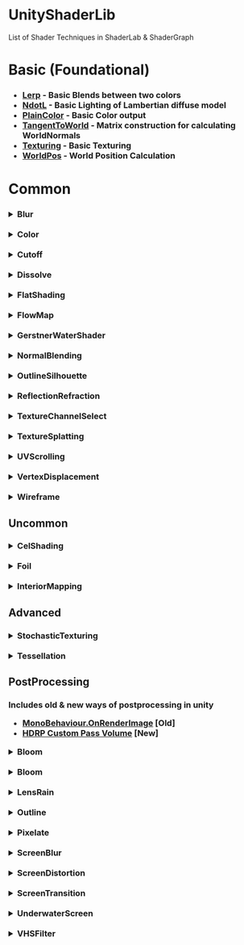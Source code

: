 # UnityShaderLib

List of Shader Techniques in ShaderLab & ShaderGraph

# Basic (Foundational)
<h3>

- <ins>Lerp</ins> - Basic Blends between two colors
- <ins>NdotL</ins> - Basic Lighting of Lambertian diffuse model
- <ins>PlainColor</ins> - Basic Color output
- <ins>TangentToWorld</ins> - Matrix construction for calculating WorldNormals
- <ins>Texturing</ins> - Basic Texturing
- <ins>WorldPos</ins> - World Position Calculation

</h3>

# Common

<h3>

<details>
  <summary>Blur</summary>
<br>

> Blur on a texture by taking samples of the surounding/neighbouring pixels and calculating the weighted average.

-  <ins>BoxBlur</ins> 
    > 3x3 Samples with equal weights

-  <ins>GaussianBlur</ins> 
    > 3x3 Samples with Gaussian weights

-  <ins>HorizontalBlur/VerticalBlur</ins>
    > 1x9/9x1 Samples with equal weights

</details>

<!-- --> <br>

<details>
  <summary>Color</summary>
<br>

- ColorAdjustment

    -  <ins>Desaturate</ins>
        > Desaturate the image by converting to luminance value using common luma formulas (e.g Rec. 601)

    -  <ins>DirectHueShift</ins>
        > Modify Color's Hue,Saturation,Brightness uing Rodrigues’ rotation formula

    - <ins>HSVShift</ins>
        > Modify Color's Hue,Saturation,Brightness by converting RGB to HSV color space

    - <ins>YIQShift</ins>
        > Modify Color's Hue,Saturation,Brightness by converting RGB to YIQ color space

-  ColorBanding
    >Round/Clamp colors to the nearest N interval which results in a banding effect
    - Optionaly to include a Ramp Texture to determine the color for each interval
    - Used in Toon shading

-  ColorBlending

    -  <ins>ColorBleed</ins>

        > Mix in colors depending on a threshold
        
-  ColorBorder
    > Set Color on the Border edge of an object uvs.

-  ColorRim
    > Adds Color based on the surface normals to the camera
    - Uses the "Fresnel" or "NdotV"

</details>

<!-- --> <br>

<details>
  <summary>Cutoff</summary>
<br>

> Selectively Use of Clip/Discard/AlphaClipping to not draw certain parts of the

- CutoffAxis
    > Draw parts of the object within a selected axis and range in the world

- CutoffBox
    > Draw parts of the object within a Box Bounds(AABB) in the world

-  CutoffPlane
    > Draw parts of the object that are on either side of a Plane in the world

-  HorizontalSlice
    > Draw object with equal horizontal gaps as like being sliced in parts 

</details>

<!-- --> <br>

<details>
  <summary>Dissolve</summary>
<br>

> Hide/Reveal objects by making parts of the object transparent or gone and using a DissolveMap for detail.

- DissolveByDistance
    > Dissolve objects based on distance from a point

- HardDissolve
    > Dissolve object using a dissolve texture for opaque objects

-  SoftDissolve
    > Dissolve object using a dissolve texture for transparent objects

</details>

<!-- --> <br>

<details>
  <summary>FlatShading</summary>
<br>

> Flatshading or Faceted Shadding is a Stylized effect to having each face of the mesh to be of the same color.

- Using DDXY
    > Use partial derivative ddx, ddy to normals instead of using interpolated normals for fragment shader

- Using Geometry shader
    > Use geometry shader to manually calculate and store the normals of a face instead of using interpolated normals for fragment shader


</details>

<!-- --> <br>

<details>
  <summary>FlowMap</summary>
<br>

> Flatshading or Faceted Shadding is a Stylized effect to having each face of the mesh to be of the same color.

- Using DDXY
    > Use partial derivative ddx, ddy to normals instead of using interpolated normals for fragment shader

</details>

<!-- --> <br>

<details>
  <summary>GerstnerWaterShader</summary>
<br>

> Flatshading or Faceted Shadding is a Stylized effect to having each face of the mesh to be of the same color.

- Using DDXY
    > Use partial derivative ddx, ddy to normals instead of using interpolated normals for fragment shader

</details>


<!-- --> <br>

<details>
  <summary>NormalBlending</summary>
<br>

> Flatshading or Faceted Shadding is a Stylized effect to having each face of the mesh to be of the same color.

- Using DDXY
    > Use partial derivative ddx, ddy to normals instead of using interpolated normals for fragment shader

</details>


<!-- --> <br>

<details>
  <summary>OutlineSilhouette</summary>
<br>

> Flatshading or Faceted Shadding is a Stylized effect to having each face of the mesh to be of the same color.

- Using DDXY
    > Use partial derivative ddx, ddy to normals instead of using interpolated normals for fragment shader

</details>


<!-- --> <br>

<details>
  <summary>ReflectionRefraction</summary>
<br>

> Flatshading or Faceted Shadding is a Stylized effect to having each face of the mesh to be of the same color.

- Using DDXY
    > Use partial derivative ddx, ddy to normals instead of using interpolated normals for fragment shader

</details>


<!-- --> <br>

<details>
  <summary>TextureChannelSelect</summary>
<br>

> Flatshading or Faceted Shadding is a Stylized effect to having each face of the mesh to be of the same color.

- Using DDXY
    > Use partial derivative ddx, ddy to normals instead of using interpolated normals for fragment shader

</details>


<!-- --> <br>

<details>
  <summary>TextureSplatting</summary>
<br>

> Flatshading or Faceted Shadding is a Stylized effect to having each face of the mesh to be of the same color.

- Using DDXY
    > Use partial derivative ddx, ddy to normals instead of using interpolated normals for fragment shader

</details>


<!-- --> <br>

<details>
  <summary>UVScrolling</summary>
<br>

> Flatshading or Faceted Shadding is a Stylized effect to having each face of the mesh to be of the same color.

- Using DDXY
    > Use partial derivative ddx, ddy to normals instead of using interpolated normals for fragment shader

</details>

<!-- --> <br>

<details>
  <summary>VertexDisplacement</summary>
<br>

> Flatshading or Faceted Shadding is a Stylized effect to having each face of the mesh to be of the same color.

- Using DDXY
    > Use partial derivative ddx, ddy to normals instead of using interpolated normals for fragment shader

</details>

<!-- --> <br>

<details>
  <summary>Wireframe</summary>
<br>

> Flatshading or Faceted Shadding is a Stylized effect to having each face of the mesh to be of the same color.

- Using DDXY
    > Use partial derivative ddx, ddy to normals instead of using interpolated normals for fragment shader

</details>

</h3>

## Uncommon

<h3>

<details>
  <summary>CelShading</summary>
<br>

> Flatshading or Faceted Shadding is a Stylized effect to having each face of the mesh to be of the same color.

- Using DDXY
    > Use partial derivative ddx, ddy to normals instead of using interpolated normals for fragment shader

</details>

<!-- --> <br>

<details>
  <summary>Foil</summary>
<br>

> Flatshading or Faceted Shadding is a Stylized effect to having each face of the mesh to be of the same color.

- Using DDXY
    > Use partial derivative ddx, ddy to normals instead of using interpolated normals for fragment shader

</details>

<!-- --> <br>

<details>
  <summary>InteriorMapping</summary>
<br>

> Flatshading or Faceted Shadding is a Stylized effect to having each face of the mesh to be of the same color.

- Using DDXY
    > Use partial derivative ddx, ddy to normals instead of using interpolated normals for fragment shader

</details>

</h3>

## Advanced

<h3>

<details>
  <summary>StochasticTexturing</summary>
<br>

> Flatshading or Faceted Shadding is a Stylized effect to having each face of the mesh to be of the same color.

- Using DDXY
    > Use partial derivative ddx, ddy to normals instead of using interpolated normals for fragment shader

</details>

<!-- --> <br>

<details>
  <summary>Tessellation</summary>
<br>

> Flatshading or Faceted Shadding is a Stylized effect to having each face of the mesh to be of the same color.

- Using DDXY
    > Use partial derivative ddx, ddy to normals instead of using interpolated normals for fragment shader

</details>

</h3>

## PostProcessing

<h3>

Includes old & new ways of postprocessing in unity
-   [MonoBehaviour.OnRenderImage](https://docs.unity3d.com/ScriptReference/MonoBehaviour.OnRenderImage.html) [Old]
-  [HDRP Custom Pass Volume](https://docs.unity3d.com/Packages/com.unity.render-pipelines.high-definition@17.3/manual/Custom-Post-Process.html) [New] 

<details>
  <summary>Bloom</summary>
<br>

> Flatshading or Faceted Shadding is a Stylized effect to having each face of the mesh to be of the same color.

- Using DDXY
    > Use partial derivative ddx, ddy to normals instead of using interpolated normals for fragment shader

</details>

<!-- --> <br>

<details>
  <summary>Bloom</summary>
<br>

> Flatshading or Faceted Shadding is a Stylized effect to having each face of the mesh to be of the same color.

- Using DDXY
    > Use partial derivative ddx, ddy to normals instead of using interpolated normals for fragment shader

</details>

<!-- --> <br>

<details>
  <summary>LensRain</summary>
<br>

> Flatshading or Faceted Shadding is a Stylized effect to having each face of the mesh to be of the same color.

- Using DDXY
    > Use partial derivative ddx, ddy to normals instead of using interpolated normals for fragment shader

</details>

<!-- --> <br>

<details>
  <summary>Outline</summary>
<br>

> Flatshading or Faceted Shadding is a Stylized effect to having each face of the mesh to be of the same color.

- Using DDXY
    > Use partial derivative ddx, ddy to normals instead of using interpolated normals for fragment shader

</details>

<!-- --> <br>

<details>
  <summary>Pixelate</summary>
<br>

> Flatshading or Faceted Shadding is a Stylized effect to having each face of the mesh to be of the same color.

- Using DDXY
    > Use partial derivative ddx, ddy to normals instead of using interpolated normals for fragment shader

</details>

<!-- --> <br>

<details>
  <summary>ScreenBlur</summary>
<br>

> Flatshading or Faceted Shadding is a Stylized effect to having each face of the mesh to be of the same color.

- Using DDXY
    > Use partial derivative ddx, ddy to normals instead of using interpolated normals for fragment shader

</details>

<!-- --> <br>

<details>
  <summary>ScreenDistortion</summary>
<br>

> Flatshading or Faceted Shadding is a Stylized effect to having each face of the mesh to be of the same color.

- Using DDXY
    > Use partial derivative ddx, ddy to normals instead of using interpolated normals for fragment shader

</details>

<!-- --> <br>

<details>
  <summary>ScreenTransition</summary>
<br>

> Flatshading or Faceted Shadding is a Stylized effect to having each face of the mesh to be of the same color.

- Using DDXY
    > Use partial derivative ddx, ddy to normals instead of using interpolated normals for fragment shader

</details>

<!-- --> <br>

<details>
  <summary>UnderwaterScreen</summary>
<br>

> Flatshading or Faceted Shadding is a Stylized effect to having each face of the mesh to be of the same color.

- Using DDXY
    > Use partial derivative ddx, ddy to normals instead of using interpolated normals for fragment shader

</details>

<!-- --> <br>

<details>
  <summary>VHSFilter</summary>
<br>

> Flatshading or Faceted Shadding is a Stylized effect to having each face of the mesh to be of the same color.

- Using DDXY
    > Use partial derivative ddx, ddy to normals instead of using interpolated normals for fragment shader

</details>

</h3>



